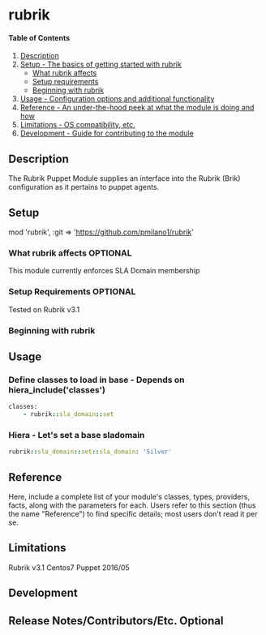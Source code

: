 # rubrik

#### Table of Contents

1. [Description](#description)
1. [Setup - The basics of getting started with rubrik](#setup)
    * [What rubrik affects](#what-rubrik-affects)
    * [Setup requirements](#setup-requirements)
    * [Beginning with rubrik](#beginning-with-rubrik)
1. [Usage - Configuration options and additional functionality](#usage)
1. [Reference - An under-the-hood peek at what the module is doing and how](#reference)
1. [Limitations - OS compatibility, etc.](#limitations)
1. [Development - Guide for contributing to the module](#development)

## Description

The Rubrik Puppet Module supplies an interface into the Rubrik (Brik)
configuration as it pertains to puppet agents.

## Setup

mod 'rubrik',
  :git  =>  'https://github.com/pmilano1/rubrik'

### What rubrik affects **OPTIONAL**

This module currently enforces SLA Domain membership

### Setup Requirements **OPTIONAL**

Tested on Rubrik v3.1

### Beginning with rubrik

## Usage

### Define classes to load in base - Depends on hiera_include('classes')

```ruby
classes:
    - rubrik::sla_domain::set
```
### Hiera - Let's set a base sladomain

```ruby
rubrik::sla_domain::set::sla_domain: 'Silver'
```

## Reference

Here, include a complete list of your module's classes, types, providers,
facts, along with the parameters for each. Users refer to this section (thus
the name "Reference") to find specific details; most users don't read it per
se.

## Limitations

Rubrik v3.1
Centos7
Puppet 2016/05

## Development


## Release Notes/Contributors/Etc. **Optional**
